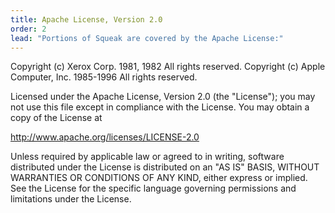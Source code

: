 ```yaml
---
title: Apache License, Version 2.0
order: 2
lead: "Portions of Squeak are covered by the Apache License:"
---
```

<p>Copyright (c) Xerox Corp. 1981, 1982 All rights reserved. Copyright (c)
Apple Computer, Inc. 1985-1996 All rights reserved.</p>
<p>Licensed under the Apache License, Version 2.0 (the &quot;License&quot;);
you may not use this file except in compliance with the License. You may
obtain a copy of the License at</p>
<p><a href="http://www.apache.org/licenses/LICENSE-2.0">
http://www.apache.org/licenses/LICENSE-2.0</a></p>
<p>Unless required by applicable law or agreed to in writing, software
distributed under the License is distributed on an &quot;AS IS&quot; BASIS,
WITHOUT WARRANTIES OR CONDITIONS OF ANY KIND, either express or implied. See
the License for the specific language governing permissions and limitations
under the License.</p>